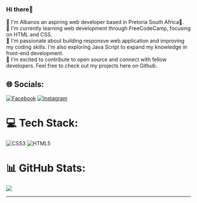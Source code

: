 ### Hi there👋

📍 I'm Albanos an aspiring web developer based in Pretoria South Africa📍.<br>
🚨 I'm currently learning web development through FreeCodeCamp, focusing on HTML and CSS.<br>
🚧 I'm passionate about building responsve web application and improving my coding skills. I'm also exploring Java Script to expand my knowledge in front-end development.<br>
🏁 I'm excited to contribute to open source and connect with fellow developers. Feel free to check out my projects here on Github.<br>


## 🌐 Socials:
[![Facebook](https://img.shields.io/badge/Facebook-%231877F2.svg?logo=Facebook&logoColor=white)](https://facebook.com/amt.albanos) [![Instagram](https://img.shields.io/badge/Instagram-%23E4405F.svg?logo=Instagram&logoColor=white)](https://instagram.com/thato_tween) 

# 💻 Tech Stack:
![CSS3](https://img.shields.io/badge/css3-%231572B6.svg?style=for-the-badge&logo=css3&logoColor=white) ![HTML5](https://img.shields.io/badge/html5-%23E34F26.svg?style=for-the-badge&logo=html5&logoColor=white)
# 📊 GitHub Stats:
![](https://github-readme-stats.vercel.app/api?username=Thato-t&theme=dark&hide_border=false&include_all_commits=false&count_private=false)<br/>

---

<!-- Proudly created with GPRM ( https://gprm.itsvg.in ) -->

